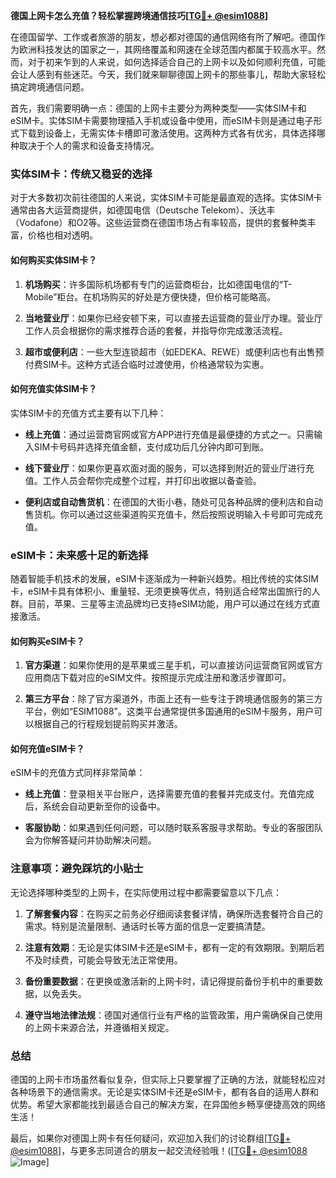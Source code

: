 **德国上网卡怎么充值？轻松掌握跨境通信技巧[[TG💪+ @esim1088](https://t.me/s/esim1088)]**

在德国留学、工作或者旅游的朋友，想必都对德国的通信网络有所了解吧。德国作为欧洲科技发达的国家之一，其网络覆盖和网速在全球范围内都属于较高水平。然而，对于初来乍到的人来说，如何选择适合自己的上网卡以及如何顺利充值，可能会让人感到有些迷茫。今天，我们就来聊聊德国上网卡的那些事儿，帮助大家轻松搞定跨境通信问题。

首先，我们需要明确一点：德国的上网卡主要分为两种类型——实体SIM卡和eSIM卡。实体SIM卡需要物理插入手机或设备中使用，而eSIM卡则是通过电子形式下载到设备上，无需实体卡槽即可激活使用。这两种方式各有优劣，具体选择哪种取决于个人的需求和设备支持情况。

### 实体SIM卡：传统又稳妥的选择

对于大多数初次前往德国的人来说，实体SIM卡可能是最直观的选择。实体SIM卡通常由各大运营商提供，如德国电信（Deutsche Telekom）、沃达丰（Vodafone）和O2等。这些运营商在德国市场占有率较高，提供的套餐种类丰富，价格也相对透明。

#### 如何购买实体SIM卡？

1. **机场购买**：许多国际机场都有专门的运营商柜台，比如德国电信的“T-Mobile”柜台。在机场购买的好处是方便快捷，但价格可能略高。
   
2. **当地营业厅**：如果你已经安顿下来，可以直接去运营商的营业厅办理。营业厅工作人员会根据你的需求推荐合适的套餐，并指导你完成激活流程。

3. **超市或便利店**：一些大型连锁超市（如EDEKA、REWE）或便利店也有出售预付费SIM卡。这种方式适合临时过渡使用，价格通常较为实惠。

#### 如何充值实体SIM卡？

实体SIM卡的充值方式主要有以下几种：

- **线上充值**：通过运营商官网或官方APP进行充值是最便捷的方式之一。只需输入SIM卡号码并选择充值金额，支付成功后几分钟内即可到账。
  
- **线下营业厅**：如果你更喜欢面对面的服务，可以选择到附近的营业厅进行充值。工作人员会帮你完成整个过程，并打印出收据以备查验。

- **便利店或自动售货机**：在德国的大街小巷，随处可见各种品牌的便利店和自动售货机。你可以通过这些渠道购买充值卡，然后按照说明输入卡号即可完成充值。

### eSIM卡：未来感十足的新选择

随着智能手机技术的发展，eSIM卡逐渐成为一种新兴趋势。相比传统的实体SIM卡，eSIM卡具有体积小、重量轻、无须更换等优点，特别适合经常出国旅行的人群。目前，苹果、三星等主流品牌均已支持eSIM功能，用户可以通过在线方式直接激活。

#### 如何购买eSIM卡？

1. **官方渠道**：如果你使用的是苹果或三星手机，可以直接访问运营商官网或官方应用商店下载对应的eSIM文件。按照提示完成注册和激活步骤即可。

2. **第三方平台**：除了官方渠道外，市面上还有一些专注于跨境通信服务的第三方平台，例如“ESIM1088”。这类平台通常提供多国通用的eSIM卡服务，用户可以根据自己的行程规划提前购买并激活。

#### 如何充值eSIM卡？

eSIM卡的充值方式同样非常简单：

- **线上充值**：登录相关平台账户，选择需要充值的套餐并完成支付。充值完成后，系统会自动更新至你的设备中。

- **客服协助**：如果遇到任何问题，可以随时联系客服寻求帮助。专业的客服团队会为你解答疑问并协助解决问题。

### 注意事项：避免踩坑的小贴士

无论选择哪种类型的上网卡，在实际使用过程中都需要留意以下几点：

1. **了解套餐内容**：在购买之前务必仔细阅读套餐详情，确保所选套餐符合自己的需求。特别是流量限制、通话时长等方面的信息一定要搞清楚。

2. **注意有效期**：无论是实体SIM卡还是eSIM卡，都有一定的有效期限。到期后若不及时续费，可能会导致无法正常使用。

3. **备份重要数据**：在更换或激活新的上网卡时，请记得提前备份手机中的重要数据，以免丢失。

4. **遵守当地法律法规**：德国对通信行业有严格的监管政策，用户需确保自己使用的上网卡来源合法，并遵循相关规定。

### 总结

德国的上网卡市场虽然看似复杂，但实际上只要掌握了正确的方法，就能轻松应对各种场景下的通信需求。无论是实体SIM卡还是eSIM卡，都有各自的适用人群和优势。希望大家都能找到最适合自己的解决方案，在异国他乡畅享便捷高效的网络生活！

最后，如果你对德国上网卡有任何疑问，欢迎加入我们的讨论群组[[TG💪+ @esim1088](https://t.me/s/esim1088)]，与更多志同道合的朋友一起交流经验哦！([[TG💪+ @esim1088](https://t.me/s/esim1088) ![Image](https://i.postimg.cc/4NQfJmqS/Snipaste-2025-05-13-00-14-12.png)]